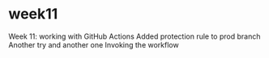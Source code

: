 # week11
Week 11: working with GitHub Actions
Added protection rule to prod branch
Another try
and another one
Invoking the workflow
